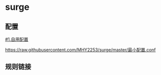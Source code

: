 # surge

## 配置

[#1.自用配置](https://raw.githubusercontent.com/MHY2253/surge/master/surge.conf)

 https://raw.githubusercontent.com/MHY2253/surge/master/最小配置.conf

## 规则链接

